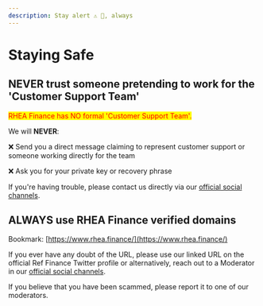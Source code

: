 ```yaml
---
description: Stay alert ⚠️ 👀, always
---
```


# Staying Safe

## NEVER trust someone pretending to work for the 'Customer Support Team' <a href="#trader-joe-has-no-formal-customer-support-team" id="trader-joe-has-no-formal-customer-support-team"></a>

<mark style="color:red;">RHEA Finance has NO formal 'Customer Support Team'.</mark>

We will **NEVER**:

❌ Send you a direct message claiming to represent customer support or someone working directly for the team

❌ Ask you for your private key or recovery phrase&#x20;

​If you're having trouble, please contact us directly via our [official social channels](../community/official-links.md).

## ALWAYS use RHEA Finance verified domains <a href="#always-use-trader-joe-verified-domains" id="always-use-trader-joe-verified-domains"></a>

Bookmark: [https://www.rhea.finance/](https://www.rhea.finance/)

If you ever have any doubt of the URL, please use our linked URL on the official Ref Finance Twitter profile or alternatively, reach out to a Moderator in our [official social channels](../community/official-links.md).

If you believe that you have been scammed, please report it to one of our moderators.
